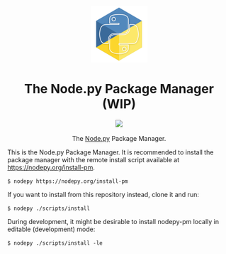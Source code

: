 <p align="center"><img src=".assets/nodepy-logo.png" height="128px"></p>
<h1 align="center">The Node.py Package Manager (WIP)</h1>
<p align="center"><img src="https://img.shields.io/badge/License-MIT-yellow.svg"></p>
<p align="center">
  The <a href="https://github.com/nodepy/nodepy">Node.py</a> Package Manager.
</p>

This is the Node.py Package Manager. It is recommended to install the package
manager with the remote install script available at
https://nodepy.org/install-pm.

    $ nodepy https://nodepy.org/install-pm

If you want to install from this repository instead, clone it and run:

    $ nodepy ./scripts/install

During development, it might be desirable to install nodepy-pm locally in
editable (development) mode:

    $ nodepy ./scripts/install -le
